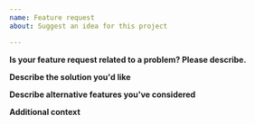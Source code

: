 ```yaml
---
name: Feature request
about: Suggest an idea for this project

---
```


**Is your feature request related to a problem? Please describe.**


**Describe the solution you'd like**


**Describe alternative features you've considered**


**Additional context**
